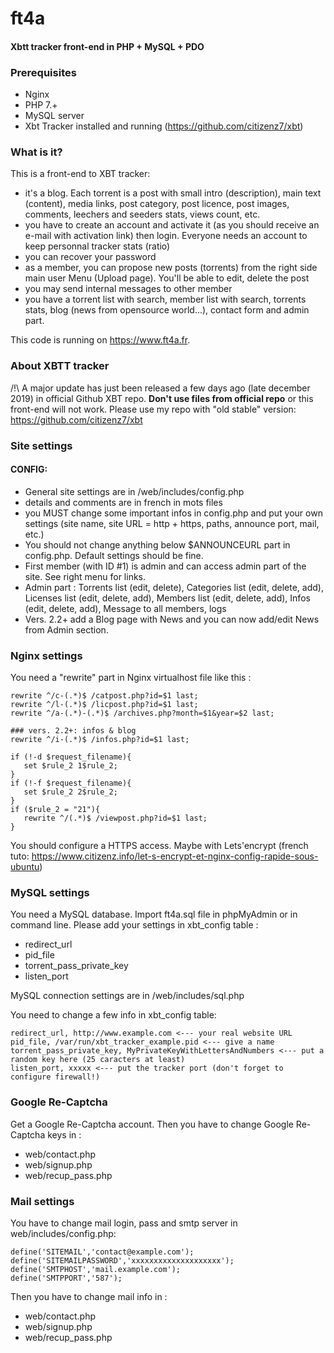 # ft4a
#### Xbtt tracker front-end in PHP + MySQL + PDO

### Prerequisites
- Nginx
- PHP 7.+
- MySQL server
- Xbt Tracker installed and running (https://github.com/citizenz7/xbt)

### What is it?
This is a front-end to XBT tracker:
- it's a blog. Each torrent is a post with small intro (description), main text (content), media links, post category, post licence, post images, comments, leechers and seeders stats, views count, etc.
- you have to create an account and activate it (as you should receive an e-mail with activation link) then login. Everyone needs an account to keep personnal tracker stats (ratio)
- you can recover your password
- as a member, you can propose new posts (torrents) from the right side main user Menu (Upload page). You'll be able to edit, delete the post
- you may send internal messages to other member
- you have a torrent list with search, member list with search, torrents stats, blog (news from opensource world...), contact form and admin part.

This code is running on https://www.ft4a.fr.

### About XBTT tracker
/!\ A major update has just been released a few days ago (late december 2019) in official Github XBT repo. **Don't use files from official repo** or this front-end will not work. Please use my repo with "old stable" version: https://github.com/citizenz7/xbt

### Site settings
#### CONFIG:
- General site settings are in /web/includes/config.php
- details and comments are in french in mots files
- you MUST change some important infos in config.php and put your own settings (site name, site URL = http + https, paths, announce port, mail, etc.)
- You should not change anything below $ANNOUNCEURL part in config.php. Default settings should be fine.
- First member (with ID #1) is admin and can access admin part of the site. See right menu for links.
- Admin part : Torrents list (edit, delete), Categories list (edit, delete, add), Licenses list (edit, delete, add), Members list (edit, delete, add), Infos (edit, delete, add), Message to all members, logs
- Vers. 2.2+ add a Blog page with News and you can now add/edit News from Admin section.

### Nginx settings
You need a "rewrite" part in Nginx virtualhost file like this :
```
rewrite ^/c-(.*)$ /catpost.php?id=$1 last;
rewrite ^/l-(.*)$ /licpost.php?id=$1 last;
rewrite ^/a-(.*)-(.*)$ /archives.php?month=$1&year=$2 last;

### vers. 2.2+: infos & blog
rewrite ^/i-(.*)$ /infos.php?id=$1 last;

if (!-d $request_filename){
   set $rule_2 1$rule_2;
}
if (!-f $request_filename){
   set $rule_2 2$rule_2;
}
if ($rule_2 = "21"){
   rewrite ^/(.*)$ /viewpost.php?id=$1 last;
}
```

You should configure a HTTPS access. Maybe with Lets'encrypt (french tuto: https://www.citizenz.info/let-s-encrypt-et-nginx-config-rapide-sous-ubuntu)

### MySQL settings
You need a MySQL database. Import ft4a.sql file in phpMyAdmin or in command line.
Please add your settings in xbt_config table :
- redirect_url
- pid_file
- torrent_pass_private_key
- listen_port

MySQL connection settings are in /web/includes/sql.php

You need to change a few info in xbt_config table:
```
redirect_url, http://www.example.com <--- your real website URL
pid_file, /var/run/xbt_tracker_example.pid <--- give a name
torrent_pass_private_key, MyPrivateKeyWithLettersAndNumbers <--- put a random key here (25 caracters at least)
listen_port, xxxxx <--- put the tracker port (don't forget to configure firewall!)
```
### Google Re-Captcha
Get a Google Re-Captcha account.
Then you have to change Google Re-Captcha keys in :
- web/contact.php
- web/signup.php
- web/recup_pass.php

### Mail settings
You have to change mail login, pass and smtp server in web/includes/config.php:
```
define('SITEMAIL','contact@example.com');
define('SITEMAILPASSWORD','xxxxxxxxxxxxxxxxxxxx');
define('SMTPHOST','mail.example.com');
define('SMTPPORT','587');
```
Then you have to change mail info in :
- web/contact.php
- web/signup.php
- web/recup_pass.php
